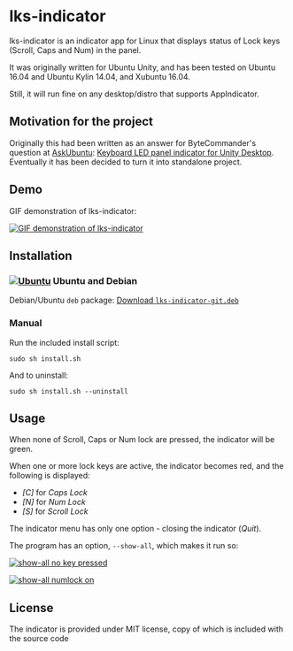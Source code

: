 # lks-indicator

lks-indicator is an indicator app for Linux that displays status of Lock keys (Scroll, Caps and Num) in the panel.

It was originally written for Ubuntu Unity, and has been tested on Ubuntu 16.04 and Ubuntu Kylin 14.04, and Xubuntu 16.04.

Still, it will run fine on any desktop/distro that supports AppIndicator.

## Motivation for the project

Originally this had been written as an answer for ByteCommander's question at [AskUbuntu](http://askubuntu.com): [Keyboard LED panel indicator for Unity Desktop](http://askubuntu.com/q/796985/295286). Eventually it has been decided to turn it into standalone project.

## Demo
GIF demonstration of lks-indicator:

[![GIF demonstration of lks-indicator](http://i.imgur.com/FxSae8c.gif)](http://i.imgur.com/FxSae8c.gif)

## Installation

### [![Ubuntu](https://www.pylint.org/assets/img/ubuntu.png)](https://ubuntu.com) Ubuntu and Debian

Debian/Ubuntu `deb` package: [Download `lks-indicator-git.deb`](https://github.com/SergKolo/lks-indicator/raw/master/debian/lks-indicator-git.deb)

### Manual

Run the included install script:

    sudo sh install.sh

And to uninstall:

    sudo sh install.sh --uninstall

## Usage

When none of Scroll, Caps or Num lock are pressed, the indicator will be green.

When one or more lock keys are active, the indicator becomes red, and the following is displayed:

- *\[C\]* for *Caps Lock*
- *\[N\]* for *Num Lock*
- *\[S\]* for *Scroll Lock*

The indicator menu has only one option - closing the indicator (*Quit*).

The program has an option, `--show-all`, which makes it run so:

[![show-all no key pressed](http://i.imgur.com/LFmhJQ8.png)](http://i.imgur.com/LFmhJQ8.png)


[![show-all numlock on](http://i.imgur.com/CUnnsbh.png)](http://i.imgur.com/CUnnsbh.png)

## License

The indicator is provided under MIT license, copy of which is included with the source code
